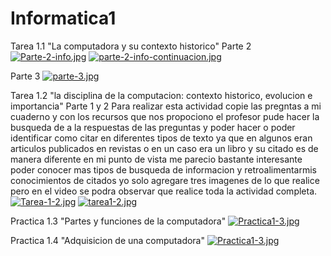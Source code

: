 # Informatica1

Tarea 1.1 "La computadora y su contexto historico" 
Parte 2
[![Parte-2-info.jpg](https://i.postimg.cc/5y03dRz5/Parte-2-info.jpg)](https://postimg.cc/JDfJjKPt)
[![parte-2-info-continuacion.jpg](https://i.postimg.cc/NML9gqN0/parte-2-info-continuacion.jpg)](https://postimg.cc/8JQPH3g8)

Parte 3
[![parte-3.jpg](https://i.postimg.cc/gkyyJhyL/parte-3.jpg)](https://postimg.cc/hfjQZf5K)


Tarea 1.2 "la disciplina de la computacion: contexto historico, evolucion e importancia"
Parte 1 y 2 Para realizar esta actividad copie las pregntas a mi cuaderno y con los recursos que nos propociono el profesor pude hacer la busqueda de a la respuestas de las preguntas y poder hacer o poder identificar como citar en diferentes tipos de texto ya que en algunos eran articulos publicados en revistas o en un caso era un libro y su citado es de manera diferente en mi punto de vista me parecio bastante interesante poder conocer mas tipos de busqueda de informacion y retroalimentarmis conocimientos de citados yo solo agregare tres imagenes de lo que realice pero en el video se podra observar que realice toda la actividad completa. 
[![Tarea-1-2.jpg](https://i.postimg.cc/3Rh2jJFb/Tarea-1-2.jpg)](https://postimg.cc/kVjVqCZx)
[![tarea1-2.jpg](https://i.postimg.cc/Kv13MMy8/tarea1-2.jpg)](https://postimg.cc/qzd7fgRP)



Practica 1.3 "Partes y funciones de la computadora"
[![Practica1-3.jpg](https://i.postimg.cc/8Cx6pd5v/Practica1-3.jpg)](https://postimg.cc/B8c6NK2Z)



Practica 1.4 "Adquisicion de una computadora"
[![Practica1-3.jpg](https://i.postimg.cc/8Cx6pd5v/Practica1-3.jpg)](https://postimg.cc/B8c6NK2Z)
